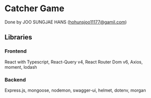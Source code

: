 # Catcher Game

Done by JOO SUNGJAE HANS (hohunsjoo11177@gamil.com)

## Libraries

### Frontend

React with Typescript, React-Query v4, React Router Dom v6, Axios, moment, lodash

### Backend

Express.js, mongoose, nodemon, swagger-ui, helmet, dotenv, morgan
